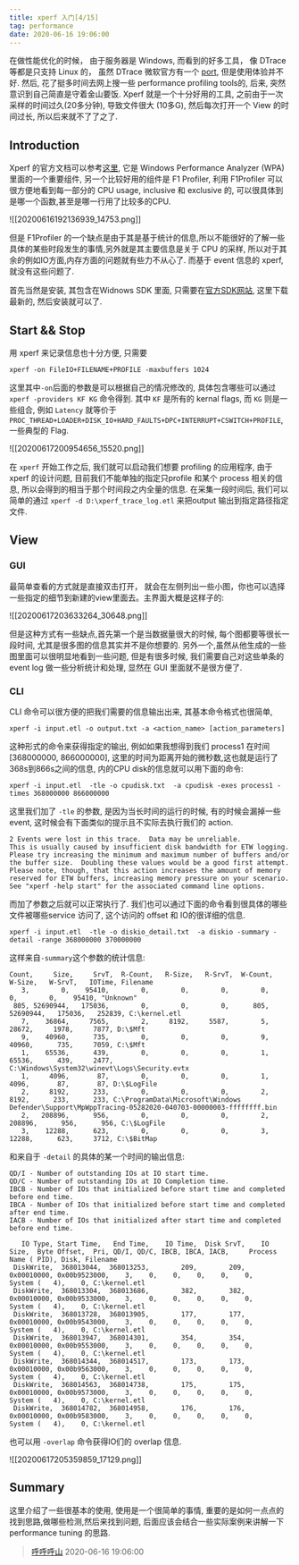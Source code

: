 ```yaml
---
title: xperf 入门[4/15]
tag: performance
date: 2020-06-16 19:06:00
---
```


在做性能优化的时候， 由于服务器是 Windows, 而看到的好多工具， 像 DTrace 等都是只支持 Linux 的， 虽然 DTrace 微软官方有一个 [port](https://github.com/microsoft/DTrace-on-Windows), 但是使用体验并不好. 然后, 花了挺多时间去网上搜一些 performance profiling tools的, 后来, 突然意识到自己简直是守着金山要饭. Xperf 就是一个十分好用的工具, 之前由于一次采样的时间过久(20多分钟), 导致文件很大 (10多G), 然后每次打开一个 View 的时间过长, 所以后来就不了了之了.

## Introduction
Xperf 的官方文档可以参考[这里](https://docs.microsoft.com/en-us/previous-versions/windows/desktop/xperf/detailed-walkthrough), 它是 Windows Performance Analyzer (WPA) 里面的一个重要组件, 另一个比较好用的组件是 F1 Profiler, 利用 F1Profiler 可以很方便地看到每一部分的 CPU usage,  inclusive 和 exclusive 的, 可以很具体到是哪一个函数,甚至是哪一行用了比较多的CPU.

![[20200616192136939_14753.png]]

但是 F1Profiler 的一个缺点是由于其是基于统计的信息,所以不能很好的了解一些具体的某些时段发生的事情,另外就是其主要信息是关于 CPU 的采样, 所以对于其余的例如IO方面,内存方面的问题就有些力不从心了.  而基于 event 信息的 xperf,就没有这些问题了.

首先当然是安装, 其包含在Widnows SDK 里面, 只需要在[官方SDK网站](https://developer.microsoft.com/en-us/windows/downloads/sdk-archive/), 这里下载最新的, 然后安装就可以了.
## Start && Stop

用 xperf 来记录信息也十分方便, 只需要 
```
xperf -on FileIO+FILENAME+PROFILE -maxbuffers 1024
```
这里其中`-on`后面的参数是可以根据自己的情况修改的, 具体包含哪些可以通过 `xperf -providers KF KG` 命令得到. 其中 `KF` 是所有的 kernal flags, 而 `KG` 则是一些组合, 例如 `Latency` 就等价于 `PROC_THREAD+LOADER+DISK_IO+HARD_FAULTS+DPC+INTERRUPT+CSWITCH+PROFILE`, 一些典型的 Flag.

![[20200617200954656_15520.png]]

在 `xperf` 开始工作之后, 我们就可以启动我们想要 profiling 的应用程序, 由于 xperf 的设计问题, 目前我们不能单独的指定只profile 和某个 process 相关的信息, 所以会得到的相当于那个时间段之内全量的信息. 在采集一段时间后, 我们可以简单的通过 `xperf -d D:\xperf_trace_log.etl` 来把output 输出到指定路径指定文件.

## View
### GUI
最简单查看的方式就是直接双击打开， 就会在左侧列出一些小图，你也可以选择一些指定的细节到新建的view里面去。主界面大概是这样子的:

![[20200617203633264_30648.png]]

但是这种方式有一些缺点,首先第一个是当数据量很大的时候, 每个图都要等很长一段时间, 尤其是很多图的信息其实并不是你想要的. 另外一个,虽然从他生成的一些图里面可以很明显地看到一些问题, 但是有很多时候, 我们需要自己对这些单条的 event log 做一些分析统计和处理, 显然在 GUI 里面就不是很方便了.
### CLI
CLI 命令可以很方便的把我们需要的信息输出出来, 其基本命令格式也很简单,
```
xperf -i input.etl -o output.txt -a <action_name> [action_parameters]
```
这种形式的命令来获得指定的输出, 例如如果我想得到我们 process1 在时间 [368000000, 866000000], 这里的时间为距离开始的微秒数,这也就是运行了368s到866s之间的信息, 内的CPU disk的信息就可以用下面的命令:
```
xperf -i input.etl  -tle -o cpudisk.txt  -a cpudisk -exes process1 -times 368000000 866000000
```
这里我们加了 `-tle` 的参数, 是因为当长时间的运行的时候, 有的时候会漏掉一些event, 这时候会有下面类似的提示且不实际去执行我们的 action.
```
2 Events were lost in this trace.  Data may be unreliable.
This is usually caused by insufficient disk bandwidth for ETW logging.
Please try increasing the minimum and maximum number of buffers and/or
the buffer size.  Doubling these values would be a good first attempt.
Please note, though, that this action increases the amount of memory
reserved for ETW buffers, increasing memory pressure on your scenario.
See "xperf -help start" for the associated command line options.
```
而加了参数之后就可以正常执行了.
我们也可以通过下面的命令看到很具体的哪些文件被哪些service 访问了, 这个访问的 offset 和 IO的很详细的信息.
```
xperf -i input.etl  -tle -o diskio_detail.txt  -a diskio -summary -detail -range 368000000 370000000
```

这样来自`-summary`这个参数的统计信息:

```
Count,     Size,     SrvT,  R-Count,   R-Size,   R-SrvT,  W-Count,   W-Size,   W-SrvT,   IOTime, Filename
   3,        0,    95410,        0,        0,        0,        0,        0,        0,    95410, "Unknown"
 805, 52690944,   175036,        0,        0,        0,      805, 52690944,   175036,   252839, C:\kernel.etl
   7,    36864,     7565,        2,     8192,     5587,        5,    28672,     1978,     7877, D:\$Mft
   9,    40960,      735,        0,        0,        0,        9,    40960,      735,     7059, C:\$Mft
   1,    65536,      439,        0,        0,        0,        1,    65536,      439,     2477, C:\Windows\System32\winevt\Logs\Security.evtx
   1,     4096,       87,        0,        0,        0,        1,     4096,       87,       87, D:\$LogFile
   2,     8192,      233,        0,        0,        0,        2,     8192,      233,      233, C:\ProgramData\Microsoft\Windows Defender\Support\MpWppTracing-05282020-040703-00000003-ffffffff.bin
   2,   208896,      956,        0,        0,        0,        2,   208896,      956,      956, C:\$LogFile
   3,    12288,      623,        0,        0,        0,        3,    12288,      623,     3712, C:\$BitMap
```

和来自于 `-detail` 的具体的某一个时间的输出信息:
```
QD/I - Number of outstanding IOs at IO start time.
QD/C - Number of outstanding IOs at IO Completion time.
IBCB - Number of IOs that initialized before start time and completed before end time.
IBCA - Number of IOs that initialized before start time and completed after end time.
IACB - Number of IOs that initialized after start time and completed before end time.

   IO Type, Start Time,   End Time,    IO Time,  Disk SrvT,    IO Size,  Byte Offset,  Pri, QD/I, QD/C, IBCB, IBCA, IACB,     Process Name ( PID), Disk, Filename
 DiskWrite,  368013044,  368013253,        209,        209, 0x00010000, 0x00b9523000,    3,    0,    0,    0,    0,    0,           System (   4),    0, C:\kernel.etl
 DiskWrite,  368013304,  368013686,        382,        382, 0x00010000, 0x00b9533000,    3,    0,    0,    0,    0,    0,           System (   4),    0, C:\kernel.etl
 DiskWrite,  368013728,  368013905,        177,        177, 0x00010000, 0x00b9543000,    3,    0,    0,    0,    0,    0,           System (   4),    0, C:\kernel.etl
 DiskWrite,  368013947,  368014301,        354,        354, 0x00010000, 0x00b9553000,    3,    0,    0,    0,    0,    0,           System (   4),    0, C:\kernel.etl
 DiskWrite,  368014344,  368014517,        173,        173, 0x00010000, 0x00b9563000,    3,    0,    0,    0,    0,    0,           System (   4),    0, C:\kernel.etl
 DiskWrite,  368014563,  368014738,        175,        175, 0x00010000, 0x00b9573000,    3,    0,    0,    0,    0,    0,           System (   4),    0, C:\kernel.etl
 DiskWrite,  368014782,  368014958,        176,        176, 0x00010000, 0x00b9583000,    3,    0,    0,    0,    0,    0,           System (   4),    0, C:\kernel.etl
```

也可以用 `-overlap` 命令获得IO们的 overlap 信息.

![[20200617205359859_17129.png]]

## Summary
这里介绍了一些很基本的使用, 使用是一个很简单的事情, 重要的是如何一点点的找到思路,做哪些检测,然后来找到问题, 后面应该会结合一些实际案例来讲解一下 performance tuning 的思路.

> [呼呼呼山](http://code4fun.me)
> 2020-06-16 19:06:00
